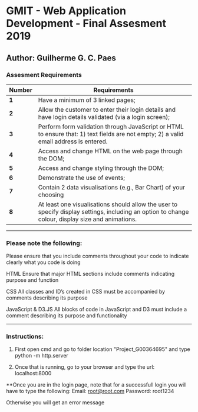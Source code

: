 # GMIT - Web Application Development - Final Assesment 2019

## Author: Guilherme G. C. Paes 


### Assesment Requirements

Number|Requirements
-----|-----------
**1**|Have a minimum of 3 linked pages; 
**2**|Allow the customer to enter their login details and have login details validated (via a login screen); 
**3**|Perform form validation through JavaScript or HTML to ensure that: 1) text fields are not empty; 2) a valid email address is entered. 
**4**|Access and change HTML on the web page through the DOM; 
**5**|Access and change styling through the DOM; 
**6**|Demonstrate the use of events; 
**7**|Contain 2 data visualisations (e.g., Bar Chart) of your choosing 
**8**|At least one visualisations should allow the user to specify display settings, including an option to change colour, display size and animations.



----------------------------------------------------------------------------------------------------------------------------------

### Please note the following:  
 
Please ensure that you include comments throughout your code to indicate clearly what you code is doing 
 
 
HTML  Ensure that major HTML sections include comments indicating purpose and function 
 
 
CSS  All classes and ID’s created in CSS must be accompanied by comments describing its purpose  
 
 
JavaScript & D3.JS All blocks of code in JavaScript and D3 must include a comment describing its purpose and functionality 
 

----------------------------------------------------------------------------------------------------------------------------------

### Instructions:

1. First open cmd and go to folder location "Project_G00364695" and type python -m http.server

2. Once that is running, go to your browser and type the url: localhost:8000


**Once you are in the login page, note that for a successfull login you will have to type the following:
Email: root@root.com
Password: root1234

Otherwise you will get an error message

